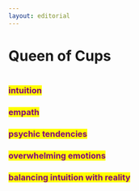 ```yaml
---
layout: editorial
---
```


# Queen of Cups

<figure><img src="../../../../../../../../.gitbook/assets/pexels-btgl-♡-20574681.jpg" alt=""><figcaption></figcaption></figure>

### <mark style="color:purple;">intuition</mark>&#x20;

### <mark style="color:purple;">empath</mark>

### <mark style="color:purple;">psychic tendencies</mark>

### <mark style="color:purple;">overwhelming emotions</mark>

### <mark style="color:purple;">balancing intuition with reality</mark>

